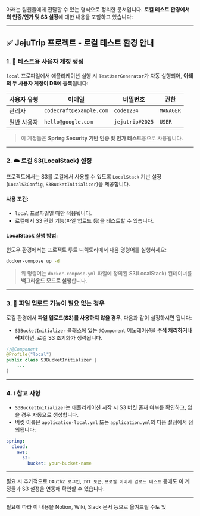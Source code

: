 아래는 팀원들에게 전달할 수 있는 형식으로 정리한 문서입니다. **로컬 테스트 환경에서의 인증/인가 및 S3 설정**에 대한 내용을 포함하고 있습니다:

---

## ✅ JejuTrip 프로젝트 - 로컬 테스트 환경 안내

### 1. 🔐 테스트용 사용자 계정 생성

`local` 프로파일에서 애플리케이션 실행 시 `TestUserGenerator`가 자동 실행되어, **아래의 두 사용자 계정이 DB에 등록**됩니다:

| 사용자 유형 | 이메일                     | 비밀번호            | 권한        |
| ------ | ----------------------- | --------------- | --------- |
| 관리자    | `codecraft@example.com` | `code1234`      | `MANAGER` |
| 일반 사용자 | `hello@google.com`      | `jejutrip#2025` | `USER`    |

> 이 계정들은 **Spring Security 기반 인증 및 인가 테스트**용으로 사용됩니다.

---

### 2. ☁️ 로컬 S3(LocalStack) 설정

프로젝트에서는 S3를 로컬에서 사용할 수 있도록 `LocalStack` 기반 설정(`LocalS3Config`, `S3BucketInitializer`)을 제공합니다.

#### 사용 조건:

* `local` 프로파일일 때만 적용됩니다.
* 로컬에서 S3 관련 기능(파일 업로드 등)을 테스트할 수 있습니다.

#### LocalStack 실행 방법:

윈도우 환경에서는 프로젝트 루트 디렉토리에서 다음 명령어를 실행하세요:

```bash
docker-compose up -d
```

> 위 명령어는 `docker-compose.yml` 파일에 정의된 S3(LocalStack) 컨테이너를 **백그라운드 모드로 실행**합니다.

---

### 3. 📁 파일 업로드 기능이 필요 없는 경우

로컬 환경에서 **파일 업로드(S3)를 사용하지 않을 경우**, 다음과 같이 설정하시면 됩니다:

* `S3BucketInitializer` 클래스에 있는 `@Component` 어노테이션을 **주석 처리하거나 삭제**하면, 로컬 S3 초기화가 생략됩니다.

```java
//@Component
@Profile("local")
public class S3BucketInitializer {
    ...
}
```

---

### 4. ℹ️ 참고 사항

* `S3BucketInitializer`는 애플리케이션 시작 시 S3 버킷 존재 여부를 확인하고, 없을 경우 자동으로 생성합니다.
* 버킷 이름은 `application-local.yml` 또는 `application.yml`의 다음 설정에서 정의됩니다:

```yaml
spring:
  cloud:
    aws:
      s3:
        bucket: your-bucket-name
```

---

필요 시 추가적으로 `OAuth2 로그인`, `JWT 토큰`, `프로필 이미지 업로드 테스트` 등에도 이 계정들과 S3 설정을 연동해 확인할 수 있습니다.

---

필요에 따라 이 내용을 Notion, Wiki, Slack 문서 등으로 옮겨드릴 수도 있